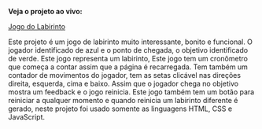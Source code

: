 **Veja o projeto ao vivo:**

[Jogo do Labirinto](https://ninja1375.github.io/Jogo-do-Labirinto/)

Este projeto é um jogo de labirinto muito interessante, bonito e funcional. O jogador identificado de azul e o ponto de chegada,  o objetivo identificado de verde.
Este jogo representa um labirinto, Este jogo tem um cronômetro que começa a contar assim que a página é recarregada. Tem também um contador de movimentos do jogador, tem as setas clicável nas direções direita, esquerda, cima e baixo. Assim que o jogador chega no objetivo mostra um feedback e o jogo reinicia.
Este jogo também tem um botão para reiniciar a qualquer momento e quando reinicia um labirinto diferente é  gerado, neste projeto foi usado somente as linguagens HTML, CSS e JavaScript.
